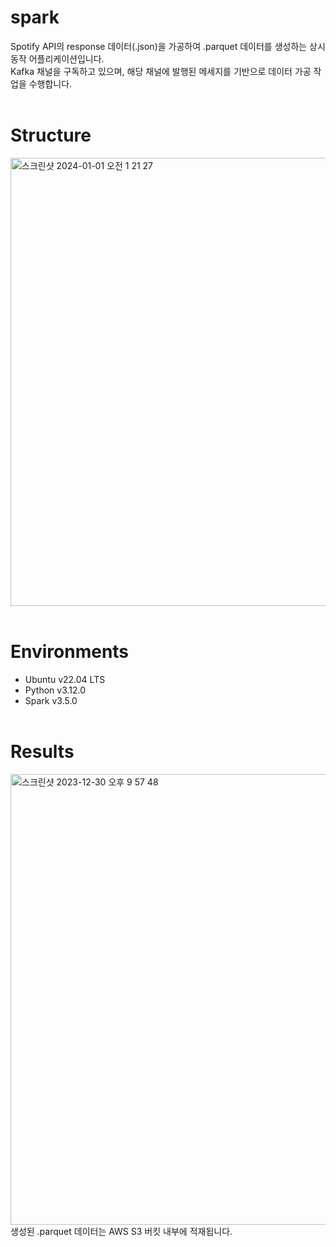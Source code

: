 # spark
Spotify API의 response 데이터(.json)을 가공하여 .parquet 데이터를 생성하는 상시 동작 어플리케이션입니다.<br>
Kafka 채널을 구독하고 있으며, 해당 채널에 발행된 메세지를 기반으로 데이터 가공 작업을 수행합니다.<br><br>

# Structure
<img width="717" alt="스크린샷 2024-01-01 오전 1 21 27" src="https://github.com/Spotify-DemoProject/spark/assets/130134750/c0d03957-abdf-4833-bcb5-26a22c5c73dc"><br><br>

# Environments
- Ubuntu v22.04 LTS
- Python v3.12.0
- Spark v3.5.0<br><br>

# Results
<img width="721" alt="스크린샷 2023-12-30 오후 9 57 48" src="https://github.com/Spotify-DemoProject/spark/assets/130134750/cc222dff-0e84-4394-9d4f-ecd921717ec5">
생성된 .parquet 데이터는 AWS S3 버킷 내부에 적재됩니다.
